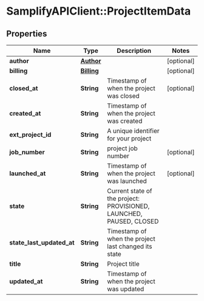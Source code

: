 # SamplifyAPIClient::ProjectItemData

## Properties
Name | Type | Description | Notes
------------ | ------------- | ------------- | -------------
**author** | [**Author**](Author.md) |  | [optional] 
**billing** | [**Billing**](Billing.md) |  | [optional] 
**closed_at** | **String** | Timestamp of when the project was closed | [optional] 
**created_at** | **String** | Timestamp of when the project was created | 
**ext_project_id** | **String** | A unique identifier for your project | 
**job_number** | **String** | project job number | [optional] 
**launched_at** | **String** | Timestamp of when the project was launched | [optional] 
**state** | **String** | Current state of the project: PROVISIONED, LAUNCHED, PAUSED, CLOSED | 
**state_last_updated_at** | **String** | Timestamp of when the project last changed its state | 
**title** | **String** | Project title | 
**updated_at** | **String** | Timestamp of when the project was updated | 


